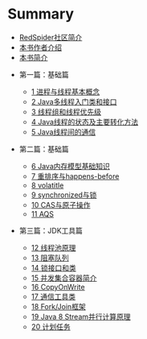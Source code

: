 # Summary
- [RedSpider社区简介](RedSpider.md)
- [本书作者介绍](Author.md)
- [本书简介](README.md)

* 第一篇：基础篇
  * [1 进程与线程基本概念](./article/01/1.md)
  * [2 Java多线程入门类和接口](./article/01/2.md)
  * [3 线程组和线程优先级](./article/01/3.md)
  * [4 Java线程的状态及主要转化方法](./article/01/4.md)
  * [5 Java线程间的通信](./article/01/5.md)

* 第二篇：基础篇
  * [6 Java内存模型基础知识](./article/02/6.md)
  * [7 重排序与happens-before](./article/02/7.md)
  * [8 volatitle](./article/02/8.md)
  * [9 synchronized与锁](./article/02/9.md)
  * [10 CAS与原子操作](./article/02/10.md)
  * [11 AQS](./article/02/11.md)

* 第三篇：JDK工具篇
  * [12 线程池原理](./article/03/12.md)
  * [13 阻塞队列](./article/03/13.md)
  * [14 锁接口和类](./article/03/14.md)
  * [15 并发集合容器简介](./article/03/15.md)
  * [16 CopyOnWrite](./article/03/16.md)
  * [17 通信工具类](./article/03/17.md)
  * [18 Fork/Join框架](./article/03/18.md)
  * [19 Java 8 Stream并行计算原理](./article/03/19.md)
  * [20 计划任务](./article/03/20.md)